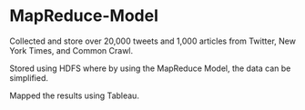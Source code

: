 # MapReduce-Model
Collected and store over 20,000 tweets and 1,000 articles from Twitter, New York Times, and Common Crawl. 

Stored using HDFS where by using the MapReduce Model, the data can be simplified.

Mapped the results using Tableau.


